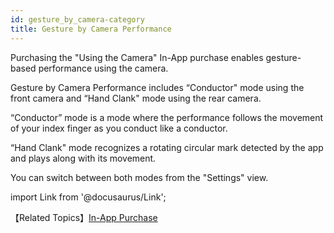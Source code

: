 ```yaml
---
id: gesture_by_camera-category
title: Gesture by Camera Performance
---
```


Purchasing the "Using the Camera" In-App purchase enables gesture-based performance using the camera.

Gesture by Camera Performance includes “Conductor" mode using the front camera and “Hand Clank" mode using the rear camera.

“Conductor” mode is a mode where the performance follows the movement of your index finger as you conduct like a conductor.

“Hand Clank" mode recognizes a rotating circular mark detected by the app and plays along with its movement.

You can switch between both modes from the "Settings" view.

import Link from '@docusaurus/Link';

【Related Topics】[In-App Purchase](/docs/guide/Settings/In-App_Purchase)

